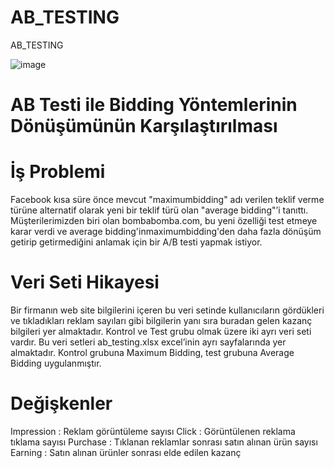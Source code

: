 # AB_TESTING
AB_TESTING

![image](https://github.com/furkansukan/AB_TESTING/assets/115731123/5ff93404-302d-4116-be8f-047fec426d92)

# AB Testi ile Bidding Yöntemlerinin Dönüşümünün Karşılaştırılması

# İş Problemi

Facebook kısa süre önce mevcut "maximumbidding" adı verilen
teklif verme türüne alternatif olarak yeni bir teklif türü olan
"average bidding"’i tanıttı.
Müşterilerimizden biri olan bombabomba.com, bu yeni özelliği test
etmeye karar verdi ve average bidding'inmaximumbidding'den
daha fazla dönüşüm getirip getirmediğini anlamak için bir A/B
testi yapmak istiyor.

# Veri Seti Hikayesi

Bir firmanın web site bilgilerini içeren bu veri setinde kullanıcıların gördükleri ve tıkladıkları reklam sayıları gibi bilgilerin yanı sıra
buradan gelen kazanç bilgileri yer almaktadır. Kontrol ve Test grubu olmak üzere iki ayrı veri seti vardır. Bu veri setleri
ab_testing.xlsx excel’inin ayrı sayfalarında yer almaktadır. Kontrol grubuna Maximum Bidding, test grubuna Average
Bidding uygulanmıştır.

# Değişkenler

Impression : Reklam görüntüleme sayısı
Click : Görüntülenen reklama tıklama sayısı
Purchase : Tıklanan reklamlar sonrası satın alınan ürün sayısı
Earning : Satın alınan ürünler sonrası elde edilen kazanç
